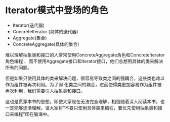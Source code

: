 # Iterator模式中登场的角色
- Iterator(迭代器)
- ConcreteIterator (具体的迭代器)
- Aggregate(集合)
- ConcreteAggregate(具体的集合)


难以理解抽象类和接口的人常常使用ConcreteAggregate角色和ConcreteIterator角色编程，
而不使用Aggregate接口和Iterator接口，他们总想用具体的类来解决所有的问题。  

但是如果只使用具体的类来解决问题，很容易导致类之间的强耦合，这些类也难以作为组件被再次利用。为了弱
化类之间的耦合，进而使得类更加容易作为组件被再次利用，我们需要引人抽象类和接口。 

这也是贯穿本书的思想。即使大家现在无法完全理解，相信随着深人阅读本书，也一定能够逐渐理解。请大家将“不要只使用具体类来编程，要优先使用抽象类和接口来编程”印在脑海中。